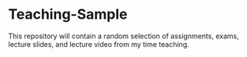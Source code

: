 # Teaching-Sample
This repository will contain a random selection of assignments, exams, lecture slides, and lecture video from my time teaching.
